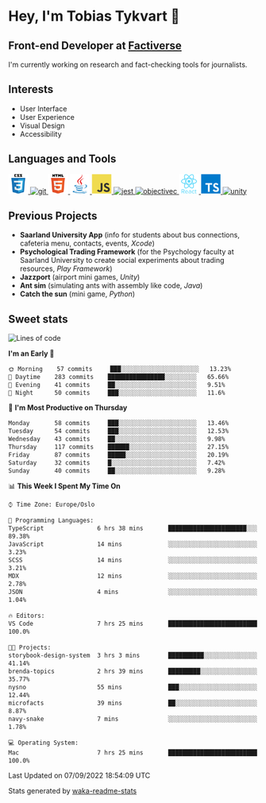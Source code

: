 # Hey, I'm Tobias Tykvart 🦉
## Front-end Developer at [Factiverse](https://www.factiverse.no/)

I'm currently working on research and fact-checking tools for journalists.

## Interests

- User Interface
- User Experience
- Visual Design
- Accessibility

## Languages and Tools
<p align="left"> <a href="https://www.w3schools.com/css/" target="_blank" rel="noreferrer"> <img src="https://raw.githubusercontent.com/devicons/devicon/master/icons/css3/css3-original-wordmark.svg" alt="css3" width="40" height="40"/> </a> <a href="https://git-scm.com/" target="_blank" rel="noreferrer"> <img src="https://www.vectorlogo.zone/logos/git-scm/git-scm-icon.svg" alt="git" width="40" height="40"/> </a> <a href="https://www.w3.org/html/" target="_blank" rel="noreferrer"> <img src="https://raw.githubusercontent.com/devicons/devicon/master/icons/html5/html5-original-wordmark.svg" alt="html5" width="40" height="40"/> </a> <a href="https://www.java.com" target="_blank" rel="noreferrer"> <img src="https://raw.githubusercontent.com/devicons/devicon/master/icons/java/java-original.svg" alt="java" width="40" height="40"/> </a> <a href="https://developer.mozilla.org/en-US/docs/Web/JavaScript" target="_blank" rel="noreferrer"> <img src="https://raw.githubusercontent.com/devicons/devicon/master/icons/javascript/javascript-original.svg" alt="javascript" width="40" height="40"/> </a> <a href="https://jestjs.io" target="_blank" rel="noreferrer"> <img src="https://www.vectorlogo.zone/logos/jestjsio/jestjsio-icon.svg" alt="jest" width="40" height="40"/> </a> <a href="https://developer.apple.com/library/archive/documentation/Cocoa/Conceptual/ProgrammingWithObjectiveC/Introduction/Introduction.html" target="_blank" rel="noreferrer"> <img src="https://www.vectorlogo.zone/logos/apple_objectivec/apple_objectivec-icon.svg" alt="objectivec" width="40" height="40"/> </a> <a href="https://reactjs.org/" target="_blank" rel="noreferrer"> <img src="https://raw.githubusercontent.com/devicons/devicon/master/icons/react/react-original-wordmark.svg" alt="react" width="40" height="40"/> </a> <a href="https://www.typescriptlang.org/" target="_blank" rel="noreferrer"> <img src="https://raw.githubusercontent.com/devicons/devicon/master/icons/typescript/typescript-original.svg" alt="typescript" width="40" height="40"/> </a> <a href="https://unity.com/" target="_blank" rel="noreferrer"> <img src="https://www.vectorlogo.zone/logos/unity3d/unity3d-icon.svg" alt="unity" width="40" height="40"/> </a> </p>

## Previous Projects

- **Saarland University App** (info for students about bus connections, cafeteria menu, contacts, events, *Xcode*)
- **Psychological Trading Framework** (for the Psychology faculty at Saarland University to create social experiments about trading resources, *Play Framework*)
- **Jazzport** (airport mini games, *Unity*)
- **Ant sim** (simulating ants with assembly like code, *Java*)
- **Catch the sun** (mini game, *Python*)

## Sweet stats

<!--START_SECTION:waka-->
![Lines of code](https://img.shields.io/badge/From%20Hello%20World%20I%27ve%20Written-78%20Thousand%20lines%20of%20code-blue)

**I'm an Early 🐤** 

```text
🌞 Morning    57 commits     ███░░░░░░░░░░░░░░░░░░░░░░   13.23% 
🌆 Daytime    283 commits    ████████████████░░░░░░░░░   65.66% 
🌃 Evening    41 commits     ██░░░░░░░░░░░░░░░░░░░░░░░   9.51% 
🌙 Night      50 commits     ███░░░░░░░░░░░░░░░░░░░░░░   11.6%

```
📅 **I'm Most Productive on Thursday** 

```text
Monday       58 commits     ███░░░░░░░░░░░░░░░░░░░░░░   13.46% 
Tuesday      54 commits     ███░░░░░░░░░░░░░░░░░░░░░░   12.53% 
Wednesday    43 commits     ██░░░░░░░░░░░░░░░░░░░░░░░   9.98% 
Thursday     117 commits    ██████░░░░░░░░░░░░░░░░░░░   27.15% 
Friday       87 commits     █████░░░░░░░░░░░░░░░░░░░░   20.19% 
Saturday     32 commits     █░░░░░░░░░░░░░░░░░░░░░░░░   7.42% 
Sunday       40 commits     ██░░░░░░░░░░░░░░░░░░░░░░░   9.28%

```


📊 **This Week I Spent My Time On** 

```text
⌚︎ Time Zone: Europe/Oslo

💬 Programming Languages: 
TypeScript               6 hrs 38 mins       ██████████████████████░░░   89.38% 
JavaScript               14 mins             ░░░░░░░░░░░░░░░░░░░░░░░░░   3.23% 
SCSS                     14 mins             ░░░░░░░░░░░░░░░░░░░░░░░░░   3.21% 
MDX                      12 mins             ░░░░░░░░░░░░░░░░░░░░░░░░░   2.78% 
JSON                     4 mins              ░░░░░░░░░░░░░░░░░░░░░░░░░   1.04%

🔥 Editors: 
VS Code                  7 hrs 25 mins       █████████████████████████   100.0%

🐱‍💻 Projects: 
storybook-design-system  3 hrs 3 mins        ██████████░░░░░░░░░░░░░░░   41.14% 
brenda-topics            2 hrs 39 mins       █████████░░░░░░░░░░░░░░░░   35.77% 
nysno                    55 mins             ███░░░░░░░░░░░░░░░░░░░░░░   12.44% 
microfacts               39 mins             ██░░░░░░░░░░░░░░░░░░░░░░░   8.87% 
navy-snake               7 mins              ░░░░░░░░░░░░░░░░░░░░░░░░░   1.78%

💻 Operating System: 
Mac                      7 hrs 25 mins       █████████████████████████   100.0%

```


 Last Updated on 07/09/2022 18:54:09 UTC
<!--END_SECTION:waka-->
Stats generated by [waka-readme-stats](https://github.com/anmol098/waka-readme-stats)
